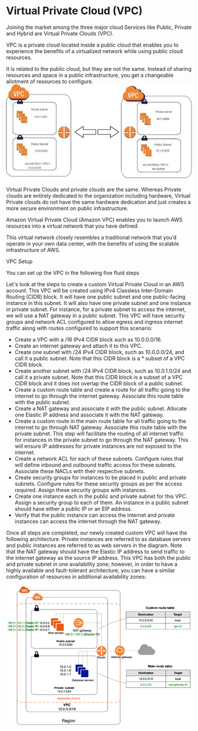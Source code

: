 # Virtual Private Cloud (VPC)

Joining the market among the three major cloud Services like Public, Private and Hybrid are Virtual Private Clouds (VPC).

VPC is a private cloud located inside a public cloud that enables you to experience the benefits of a virtualized network while using public cloud resources.

It is related to the public cloud, but they are not the same. Instead of sharing resources and space in a public infrastructure, you get a changeable allotment of resources to configure.
![vpc](/images/vpc.jpg)

Virtual Private Clouds and private clouds are the same. Whereas Private clouds are entirely dedicated to the organization including hardware, Virtual Private clouds do not have the same hardware dedication and just creates a more secure environment on public infrastructure.

Amazon Virtual Private Cloud (Amazon VPC) enables you to launch AWS resources into a virtual network that you have defined.

This virtual network closely resembles a traditional network that you’d operate in your own data center, with the benefits of using the scalable infrastructure of AWS.
 
VPC Setup

You can set up the VPC in the following five fluid steps

Let's look at the steps to create a custom Virtual Private Cloud in an AWS account. This VPC will be created using IPv4 Classless Inter-Domain Routing (CIDR) block. It will have one public subnet and one public-facing instance in this subnet. It will also have one private subnet and one instance in private subnet. For instance, for a private subnet to access the internet, we will use a NAT gateway in a public subnet. This VPC will have security groups and network ACL configured to allow egress and ingress internet traffic along with routes configured to support this scenario:

* Create a VPC with a /16 IPv4 CIDR block such as 10.0.0.0/16.
* Create an internet gateway and attach it to this VPC.
* Create one subnet with /24 IPv4 CIDR block, such as 10.0.0.0/24, and call it a public subnet. Note that this CIDR block is a * subset of a VPC CIDR block.
* Create another subnet with /24 IPv4 CIDR block, such as 10.0.1.0/24 and call it a private subnet. Note that this CIDR block is a subset of a VPC CIDR block and it does not overlap the CIDR block of a public subnet.
* Create a custom route table and create a route for all traffic going to the internet to go through the internet gateway. Associate this route table with the public subnet.
* Create a NAT gateway and associate it with the public subnet. Allocate one Elastic IP address and associate it with the NAT gateway.
* Create a custom route in the main route table for all traffic going to the internet to go through NAT gateway. Associate this route table with the private subnet. This step will facilitate the routing of all internet traffic for instances in the private subnet to go through the NAT gateway. This will ensure IP addresses for private instances are not exposed to the internet.
* Create a network ACL for each of these subnets. Configure rules that will define inbound and outbound traffic access for these subnets. Associate these NACLs with their respective subnets.
* Create security groups for instances to be placed in public and private subnets. Configure rules for these security groups as per the access required. Assign these security groups with instances.
* Create one instance each in the public and private subnet for this VPC. Assign a security group to each of them. An instance in a public subnet should have either a public IP or an EIP address.
* Verify that the public instance can access the internet and private instances can access the internet through the NAT gateway.


Once all steps are completed, our newly created custom VPC will have the following architecture. Private instances are referred to as database servers and public instances are referred to as web servers in the diagram. Note that the NAT gateway should have the Elastic IP address to send traffic to the internet gateway as the source IP address. This VPC has both the public and private subnet in one availability zone; however, in order to have a highly available and fault-tolerant architecture, you can have a similar configuration of resources in additional availability zones:

![routetablesvpc](/images/routetablesvpc.png)

